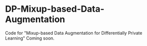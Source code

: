 # DP-Mixup-based-Data-Augmentation
Code for "Mixup-based Data Augmentation for Differentially Private Learning"  Coming soon.
